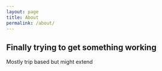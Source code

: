 ```yaml
---
layout: page
title: About
permalink: /about/
---
```


## Finally trying to get something working

Mostly trip based but might extend